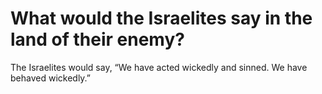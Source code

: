 # What would the Israelites say in the land of their enemy?

The Israelites would say, “We have acted wickedly and sinned. We have behaved wickedly.”
